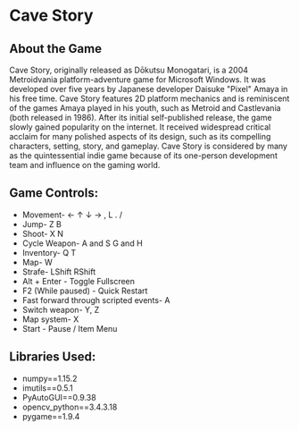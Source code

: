 # Cave Story
## About the Game
Cave Story, originally released as Dōkutsu Monogatari, is a 2004 Metroidvania platform-adventure game for Microsoft Windows. It was developed over five years by Japanese developer Daisuke "Pixel" Amaya in his free time. Cave Story features 2D platform mechanics and is reminiscent of the games Amaya played in his youth, such as Metroid and Castlevania (both released in 1986). After its initial self-published release, the game slowly gained popularity on the internet. It received widespread critical acclaim for many polished aspects of its design, such as its compelling characters, setting, story, and gameplay. Cave Story is considered by many as the quintessential indie game because of its one-person development team and influence on the gaming world.

## Game Controls:
- Movement-	← ↑ ↓ →	, L . /
- Jump-	Z	B
- Shoot-	X	N
- Cycle Weapon-	A and S	G and H
- Inventory-	Q	T
- Map-	W	
- Strafe-	LShift	RShift
- Alt + Enter - Toggle Fullscreen
- F2 (While paused) - Quick Restart
- Fast forward through scripted events- A
- Switch weapon- Y, Z 
- Map system- X
- Start - Pause / Item Menu

## Libraries Used:
- numpy==1.15.2
- imutils==0.5.1
- PyAutoGUI==0.9.38
- opencv_python==3.4.3.18
- pygame==1.9.4
